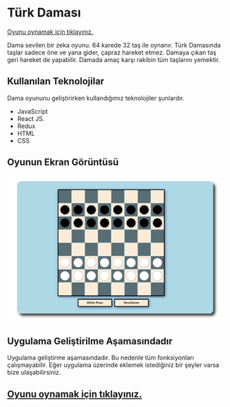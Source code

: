 # Türk Daması 

[Oyunu oynamak için tıklayınız.](https://turkish-checkers.netlify.app/ "Türk Daması")

Dama sevilen bir zeka oyunu. 64 karede 32 taş ile oynanır. Türk Damasında taşlar sadece öne ve yana gider, çapraz hareket etmez. Damaya çıkan taş geri hareket de yapabilir. Damada amaç karşı rakibin tüm taşlarını yemektir. 

## Kullanılan Teknolojilar

Dama oyununu geliştirirken kullandığımız teknolojiler şunlardır.

- JavaScript
- React JS.
- Redux
- HTML
- CSS

## Oyunun Ekran Görüntüsü

![Turkish Checker](turkish-checker-screen-shot.png "Dama - Turkish Checkers")

## Uygulama Geliştirilme Aşamasındadır

Uygulama geliştirme aşamasındadır. Bu nedenle tüm fonksiyonları çalışmayabilir. Eğer uygulama üzerinde eklemek istediğiniz bir şeyler varsa 
bize ulaşabilirsiniz.

## [Oyunu oynamak için tıklayınız.](https://turkish-checkers.netlify.app/ "Türk Daması")


